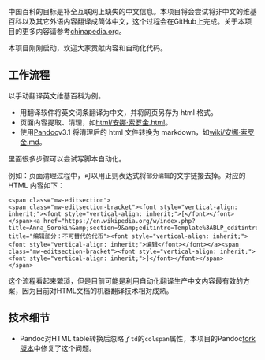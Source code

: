中国百科的目标是补全互联网上缺失的中文信息。本项目将会尝试将非中文的维基百科以及其它外语内容翻译成简体中文，这个过程会在GitHub上完成。关于本项目的更多内容请参考[chinapedia.org](https://chinapedia.org/)。

本项目刚刚启动，欢迎大家贡献内容和自动化代码。

## 工作流程

以手动翻译英文维基百科为例。
* 用翻译软件将英文词条翻译为中文，并将网页另存为 html 格式。
* 页面内容提取、清理，如[html/安娜·索罗金.html](html/安娜·索罗金.html)。
* 使用[Pandoc](https://github.com/chinapedia/wikipedia.zh/blob/master/Page/Pandoc.md)v3.1 将清理后的 html 文件转换为 markdown，如[wiki/安娜·索罗金.md](wiki/安娜·索罗金.md)。

里面很多步骤可以尝试写脚本自动化。

例如：页面清理过程中，可以用正则表达式将`部分编辑`的文字链接去掉。对应的 HTML 内容如下：
```
<span class="mw-editsection">
<span class="mw-editsection-bracket"><font style="vertical-align: inherit;"><font style="vertical-align: inherit;">[</font></font></span><a href="https://en.wikipedia.org/w/index.php?title=Anna_Sorokin&amp;section=9&amp;editintro=Template%3ABLP_editintro&amp;veaction=editsource" title="编辑部分：不可替代的代币"><font style="vertical-align: inherit;"><font style="vertical-align: inherit;">编辑</font></font></a><span class="mw-editsection-bracket"><font style="vertical-align: inherit;"><font style="vertical-align: inherit;">]</font></font></span>
</span>
```

这个流程看起来繁琐，但是目前可能是利用自动化翻译生产中文内容最有效的方案，因为目前对HTML文档的机器翻译技术相对成熟。

## 技术细节

* Pandoc对HTML table转换后忽略了`td`的`colspan`属性，本项目的Pandoc[fork版本](https://github.com/chinapedia/pandoc)中修复了这个问题。
